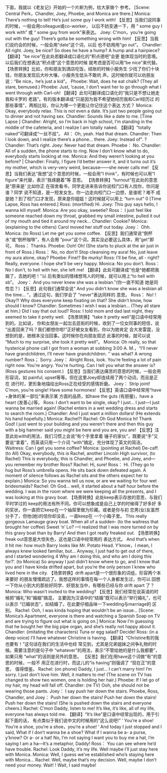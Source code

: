 下面，我就以《老友记》开始的一个片断为例，给大家做个 参考。 
[Scene: Central Perk，Chandler, Joey, Phoebe, and Monica are there.]
Monica: There’s nothing to tell! He’s just some guy I work with!
【反思】当我们说同事的时候，一般会用colleague或co-worker， 以后不妨变通一下，用 “ some guy I work with” 或 “ some guy from work”来表达。 
Joey: C’mon，you’re going out with the guy! There’s gotta be something wrong with him! 
【反思】当我们说约会的时候，一般会用“date”这个词，以后 也不妨用用“go out”。 
Chandler: All right. Joey, be nice? So does he have a hump? A hump and a hairpiece? 
【翻译】“be nice”在此处若翻译成口语化的“积点德吧”会更 能体现当时的意境。以后我们在想表达“积点德”这个意思的时候 就考虑是否可以用“be nice”来代替。 
【场景转换】比如，你和朋友到酒店吃饭，结账的时候小服务生 少找了你们十块钱，你朋友发现后大吵大嚷，小服务生低头不敢吭 声。这时候你就可以劝朋友说：“Be nice，he’s just a kid”。 
Phoebe: Wait, does he eat chalk? 
(They all stare, bemused.) 
Phoebe: Just, ’cause, I don’t want her to go through what I went through with Carl-oh! 
【翻译】此句可翻译成口语化的“我只是不想让她走我和卡罗的 老路”。有的版本翻译成“只是因为我不希望她经历我和Carl经历过 的那些事情”，两相比较，你认为哪一个更能让你记住这个表达 方式？ 
Monica: Okay, everybody relax. This is not even a date. It’s just two people going out to dinner and not having sex. 
Chandler: Sounds like a date to me. 
[Time Lapse ] 
Chandler: Alright, so I’m back in high school, I’m standing in the middle of the cafeteria, and I realize I am totally naked. 
【翻译】“totally naked”可翻译成“一丝不挂”。 
All： Oh, yeah. Had that dream. 
Chandler: Then I look down, and I realize there’s a phone... there.
Joey: Instead of". ? 
Chandler: That’s right. 
Joey: Never had that dream. 
Phoebe： No. 
Chandler: All of a sudden, the phone starts to ring. Now I don’t know what to do, everybody starts looking at me. 
Monica: And they weren’t looking at you before? | 
Chandler: Finally, I figure I’d better answer it, and it turns out it’s my mother, which is very-very weird, because——she never calls me! 
【反思】当我们表达“我想”这个意思的时候，一般会用“I think”，有时候也可以用“I figure”来代替，表示“我琢磨着”等 意思。 
【场景转换】“turnout”在此处的意思是“原来是' 比如你正 在宿舍看书，同学走进来告诉你说校门口有人找你，你问是谁？同学 说不知道，是一短发女生。你一边走向校门口一边想，是谁呢？难不 成是她？到了校门口才发现，原来是你姐姐！这时候就可以用上 
“turn out” 0 
[Time Lapse, Ross has entered.] 
Ross: (mortified) Hi. 
Joey: This guy says hello, I wanna kill myself.
Monica: Are you okay, sweetie? 
Ross： I just feel like someone reached down my throat, grabbed my small intestine, pulled it out of my mouth and tied it around my neck... 
Chandler: Cookie? 
Monica: (explaining to the others) Carol moved her stuff out 
today.
Joey： Ohh. 
Monica: (to Ross) Let me get you some coffee. 
【反思】我们通常说“倒杯水”或“倒杯咖啡”，有人会用 “pour”这个词，其实没必要这么具体，用“get”即可。 
Ross： Thanks. 
Phoebe: Ooh! Oh! (She starts to pluck at the air just in front of Ross.)
Ross： No, no don’t! Stop cleansing my aura! No, just leave my aura alone, okay? 
Phoebe: Fine!? Be murky! 
Ross: I’ll be fine, all - right? Really, everyone. I hope she’ll be very happy. 
Monica: No you don’t. 
Ross： No I don’t, to hell with her, she left me! 
【翻译】此处可翻译成“也是^她都把我踹了，去她的吧！”以 后有类似的情绪想骂人的时候，就可以用上“to hell with sb”。 
Joey： And you never knew she was a lesbian."(你一直不知道 她是同性恋？) 
【反思】此句我们通常会说“ And you didn’t know she was a lesbian all the time... ”，通过这句，我们学会了 “never”表达同样的 
意思。 
Ross： No! ! Okay?! Why does everyone keep fixating on that? She didn’t know, how should I know? 
Chandler: Sometimes I wish I was a lesbian... (They all stare at him.) Did I say that out loud? 
Ross: I told mom and dad last night, they seemed to take it pretty 
well.
【场景转换】“take it pretty well”是口语中经常用到的。比如说， 你和女朋友一起岀去逛街的时候，收到了一位女同事的短信，说 “出差回来了吗？我们都想你啦!”正好被女友看到，你以为她肯定 会大发雷霆，没想到的是，她根本没当回事。这时候你在向朋友叙述 此事的时候，就可以说 “Much to my surprise, she took it pretty well”。 
Monica: Oh really, so that hysterical phone call I got from a woman at sobbing 3:00 A. M.，“I’ll never have grandchildren, I’ll never have grandchildren. ’’ was what? A wrong number? 
Ross； Sorry. 
Joey： Alright Ross, look. You’re feeling a lot of pain right now. You’re angry. You’re hurting. Can I tell you what the answer is? (Ross gestures his consent.) 
【反思】当我们表达痛苦的意思的时候，一般会用形容词，如 painful, upset等等。但在这里Joey却连续用了两个动词，而且是正在 进行时，更形象地描绘出Ross正在经受的感情折磨。 
Joey： Strip joint! C’mon, you’re single! Have some hormones! 
【反思】英语口语中经常用“have +身体的某一部位”来表示某 方面的品质，如have the guts (有胆量)，have a heart (发善心)等。 
Ross: I don’t want to be single, okay? I just... I just—I just wanna be married again! 
(Rachel enters in a wet wedding dress and starts to search the room.)
Chandler: And I just want a million dollars! (He extends his hand hopefully.) 
Monica: Rachel?! 
Rachel: Oh God Monica hi! Thank God! I just went to your building and you weren’t there and then this guy with a big hammer said you might be here and you are, you are! 
【反思】注意此处with的用法，我们习惯上会说“有个手里拿着 锤子的家伙”，既要说“手”又要说“拿着”，而英语只用一个介词 “with”搞定，充分体现了英文的简洁。 
Waitress: Can I get you some coffee? 
Monica: (pointing at Rachel) De-caff. (to All) Okay, 
everybody, this is Rachel, another Lincoln High survivor, (to Rachel) This is everybody, this is Chandler, and Phoebe, and Joey, and—you remember my brother Ross? 
Rachel: Hi, sure! 
Ross： Hi. 
(They go to hug but Ross’s umbrella opens. He sits back down defeated again. A moment of silence follows as Rachel sits and the others expect her to explain.) 
Monica: So you wanna tell us now, or are we waiting for four wet bridesmaids? 
Rachel: Oh God... well, it started about a half hour before the wedding. I was in the room where we were keeping all the presents, and I was looking at this gravy boat. 
【场景转换】此处keep表示存放的意思，与我们平时学过的 keep的用法有所不同。你可以想象成是自己上学的时候得了好多好 多的奖状，你一直把它keep在一个抽屉里做为珍藏。或者是你与初 恋男(女)友虽然分手了，但他(她)的信你却没丢，一直keep在 一个小箱子里。 
This really gorgeous Lamauge gravy boat. When all of a sudden- (to the waitress that brought her coffee) Sweet ‘n’ Lo? —I realized that I was more turned on by this gravy boat than by Barry! And then I got really freaked out. 
【场景转换】freak out意思是大惊失色，这也是口语中经常用的 表达方式。 
And that’s when it hit me: how much Barry looks like Mr. Potato Head. Y’know，I mean, I always knew looked familiar, but... Anyway, 
I just had to get out of there, and I started wondering 4 Why am I doing this, and who am I doing this for?’. (to Monica) So anyway I just didn’t know where to go, and I know that you and I have kinda drifted apart, but you’re the only person I knew who lived here in the city. 
【场景转换】drift apart是一个很形象的词组，形容两个本来要好 的朋友慢慢疏远了。我想这样的事情在每一个人身都发生过，你可以 回想一下你从小到大的那些好同学、好朋友当中，有哪些已经与你 drift apart 了？ 
Monica: Who wasn’t invited to the wedding? 
【反思】我们经常在说英语的时候把“婚礼”和“婚姻”搞混， 主要因为汉语中的“结婚”既可以表示“举行婚礼”，也可以表示 “已婚状态”，如结婚了。在此要仔细品味一下wedding与marriage的 区别。 
Rachel: Ooh, I was kinda hoping that wouldn’t be an issue... 
[Scene: Monica’s Apartment, everyone is there and watching a Spanish Soap on TV and are trying to figure out what is going on.] 
Monica: Now I’m guessing that he bought her the big pipe organ, and she’s really not happy about it. 
Chandler: (imitating the characters) Tuna or egg salad? Decide! 
Ross: (in a deep voice) I’ll have whatever Christine is having.
【翻译】“Christine有的我也要有！”这句话在我们的生活中也经 常见到，尤其是兄弟姐妹之间争礼物的时候。需要注意的是句子中 “whatever”的用法，表示“不管给她的是什么我都要”，如果只用 “what”的话则是另外的意思。 
【反思】我们在用have这个词做“有”的意思的时候，一般不 用正在进行时，而这儿的“is having”则强调了 “现在正”的意思， 值得借鉴。 
Rachel: (on phone) Daddy, I just... I can’t marry him! I’m 
sorry. I just don’t love him. Well, it matters to me! 
(The scene on TV has changed to show two women, one is holding her hair.) 
Phoebe: If I let go of my hair, my head will fall off. Chandler: (re TV) Ooh, she should not be wearing those pants. Joey： I say push her down the stairs. Phoebe, Ross, Chandler, and Joey： Push her down the stairs! Push her down the stairs! Push her down the stairs! 
(She is pushed down the stairs and everyone cheers.) 
Rachel: C’mon Daddy, listen to me! It’s like, it’s like, all of my life, everyone has always told me. 
【翻译】“It’s like”是口语中经常出现的，用于引起下面的话， 有点类似于我们说中文的时候用的“这么说吧!” 
‘ You’re a shoe! You’re a shoe, you’re a shoe，you’re a shoe! ’ And today I just stopped and I said, What if I don’t wanna be a shoe? What if I wanna be a- a purse, y’know? Or a- or a hat! No, I’m not saying I want you to buy me a hat, I’m saying I am a ha—It’s a metaphor, Daddy! 
Ross： You can see where he’d have trouble. 
Rachel: Look Daddy, it’s my life. Well maybe I’ll just stay here with Monica.
Monica: Well, I guess we’ve established who’s staying here with Monica... 
Rachel: Well, maybe that’s my decision. Well, maybe I don’t need your money. Wait! ! Wait, I said maybe!

